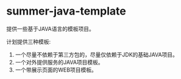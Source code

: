 # summer-java-template
提供一些基于JAVA语言的模板项目。

计划提供三种模板:
1. 一个尽量不依赖于第三方包的，尽量仅依赖于JDK的基础JAVA项目。
2. 一个对外提供服务的JAVA项目模板。
3. 一个带展示页面的WEB项目模板。
